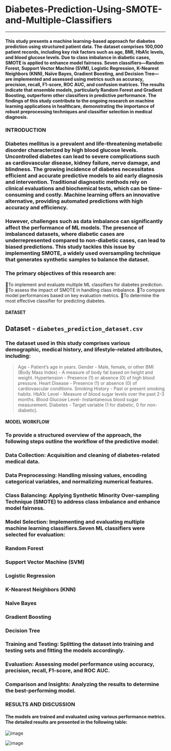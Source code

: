 # Diabetes-Prediction-Using-SMOTE-and-Multiple-Classifiers
----------------------------------------------------------
#### This study presents a machine learning-based approach for diabetes prediction using structured patient data. The dataset comprises 100,000 patient records, including key risk factors such as age, BMI, HbA1c levels, and blood glucose levels. Due to class imbalance in diabetic cases, SMOTE is applied to enhance model fairness.  Seven classifiers—Random Forest, Support Vector Machine (SVM), Logistic Regression, K-Nearest Neighbors (KNN), Naïve Bayes, Gradient Boosting, and Decision Tree—are implemented and assessed using metrics such as accuracy, precision, recall, F1-score, ROC AUC, and confusion matrices. The results indicate that ensemble models, particularly Random Forest and Gradient Boosting, outperform other classifiers in predictive performance. The findings of this study contribute to the ongoing research on machine learning applications in healthcare, demonstrating the importance of robust preprocessing techniques and classifier selection in medical diagnosis.

### INTRODUCTION 
### Diabetes mellitus is a prevalent and life-threatening metabolic disorder characterized by high blood glucose levels. Uncontrolled diabetes can lead to severe complications such as cardiovascular disease, kidney failure, nerve damage, and blindness. The growing incidence of diabetes necessitates efficient and accurate predictive models to aid early diagnosis and intervention. Traditional diagnostic methods rely on clinical evaluations and biochemical tests, which can be time-consuming and costly. Machine learning offers an innovative alternative, providing automated predictions with high accuracy and efficiency.
### However, challenges such as data imbalance can significantly affect the performance of ML models. The presence of imbalanced datasets, where diabetic cases are underrepresented compared to non-diabetic cases, can lead to biased predictions. This study tackles this issue by implementing SMOTE, a widely used oversampling technique that generates synthetic samples to balance the dataset.
### The primary objectives of this research are:

To implement and evaluate multiple ML classifiers for diabetes prediction.
To assess the impact of SMOTE in handling class imbalance.
To compare model performances based on key evaluation metrics.
To determine the most effective classifier for predicting diabetes.

#### DATASET
## Dataset - `diabetes_prediction_dataset.csv`
### The dataset used in this study comprises various demographic, medical history, and lifestyle-related attributes, including:

> Age	 -  Patient’s age in years.
> Gender - Male, female, or other
> BMI (Body Mass Index) - A measure of body fat based on height and weight.
> Hypertension - Presence (1) or absence (0) of high blood pressure.
> Heart Disease	- Presence (1) or absence (0) of cardiovascular conditions.
> Smoking History	- Past or present smoking habits.
> HbA1c Level	- Measure of blood sugar levels over the past 2-3 months.
> Blood Glucose Level- 	Instantaneous blood sugar measurement.
> Diabetes - Target variable (1 for diabetic, 0 for non-diabetic).

#### MODEL WORKFLOW
### To provide a structured overview of the approach, the following steps outline the workflow of the predictive model:
### Data Collection: Acquisition and cleaning of diabetes-related medical data.
### Data Preprocessing: Handling missing values, encoding categorical variables, and normalizing numerical features.
### Class Balancing: Applying Synthetic Minority Over-sampling Technique (SMOTE) to address class imbalance and enhance model fairness.
### Model Selection: Implementing and evaluating multiple machine learning classifiers.Seven ML classifiers were selected for evaluation: 
### Random Forest
### Support Vector Machine (SVM)
### Logistic Regression
### K-Nearest Neighbors (KNN)
### Naïve Bayes
### Gradient Boosting
### Decision Tree

### Training and Testing: Splitting the dataset into training and testing sets and fitting the models accordingly.
### Evaluation: Assessing model performance using accuracy, precision, recall, F1-score, and ROC AUC.
### Comparison and Insights: Analyzing the results to determine the best-performing model.

### RESULTS AND DISCUSSION
#### The models are trained and evaluated using various performance metrics. The detailed results are presented in the following table:

![image](https://github.com/user-attachments/assets/eda692d6-9fe3-43c8-b075-976afac1e5dd)

![image](https://github.com/user-attachments/assets/685f180b-7f82-4195-813c-aea14cb5e2f5)
